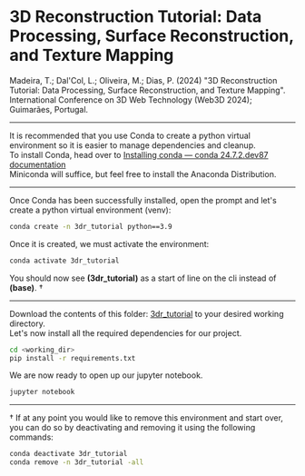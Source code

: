 # 3D Reconstruction Tutorial: Data Processing, Surface Reconstruction, and Texture Mapping

Madeira, T.; Dal'Col, L.; Oliveira, M.; Dias, P. (2024) "3D Reconstruction Tutorial: Data Processing, Surface Reconstruction, and Texture Mapping". 
International Conference on 3D Web Technology (Web3D 2024); Guimarães, Portugal.

---

It is recommended that you use Conda to create a python virtual environment so it is easier to manage dependencies and cleanup.\
To install Conda, head over to [Installing conda — conda 24.7.2.dev87 documentation](https://conda.io/projects/conda/en/latest/user-guide/install/index.html)\
Miniconda will suffice, but feel free to install the Anaconda Distribution.

---

Once Conda has been successfully installed, open the prompt and let's create a python virtual environment (venv):

```bash
conda create -n 3dr_tutorial python==3.9
```

Once it is created, we must activate the environment:

```bash
conda activate 3dr_tutorial
```
 
 You should now see **(3dr_tutorial)** as a start of line on the cli instead of **(base)**. †

---

Download the contents of this folder: [3dr_tutorial](https://uapt33090-my.sharepoint.com/:f:/g/personal/tiagomadeira_ua_pt/EpT8T-TXWaFBjAZkjcvxr7kB5Zb2afHl2z1BUuYnCr5qRg?e=SsoUzl)
to your desired working directory.\
Let's now install all the required dependencies for our project.

```bash
cd <working_dir>
pip install -r requirements.txt
```

We are now ready to open up our jupyter notebook.

```bash
jupyter notebook
```

---

† If at any point you would like to remove this environment and start over, you can do so by deactivating and removing it using the following commands:

```bash
conda deactivate 3dr_tutorial
conda remove -n 3dr_tutorial -all
```
